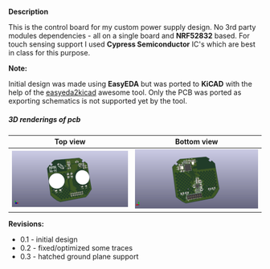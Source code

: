 **Description**

This is the control board for my custom power supply design. No 3rd party modules dependencies - all on a single board and **NRF52832** based.
For touch sensing support I used **Cypress Semiconductor** IC's which are best in class for this purpose.

**Note:**

Initial design was made using **EasyEDA** but was ported to **KiCAD** with the help of the [easyeda2kicad](https://github.com/wokwi/easyeda2kicad) awesome tool. Only the PCB was ported as exporting schematics is not supported yet by the tool.

##### 3D renderings of pcb

Top view | Bottom view
------------ | -------------
![Alt text](screenshots/board_top.png?raw=true "top view") | ![Alt text](screenshots/board_bottom.png?raw=true "bottom view")

**Revisions:**
 - 0.1 - initial design
 - 0.2 - fixed/optimized some traces
 - 0.3 - hatched ground plane support
